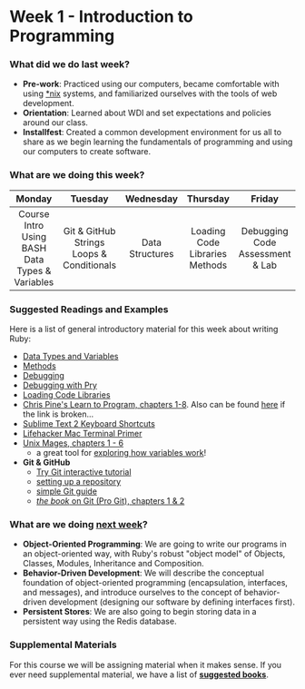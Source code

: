 # Week 1 - Introduction to Programming

### What did we do last week?

- **Pre-work**: Practiced using our computers, became comfortable with using [*nix](http://en.wikipedia.org/wiki/Unix-like) systems, and familiarized ourselves with the tools of web development.
- **Orientation**: Learned about WDI and set expectations and policies around our class.
- **Installfest**: Created a common development environment for us all to share as we begin learning the fundamentals of programming and using our computers to create software.

### What are we doing this week?

| Monday | Tuesday | Wednesday | Thursday | Friday |
|:------:|:-------:|:---------:|:--------:|:------:|
| Course Intro<br>Using BASH<br>Data Types & Variables | Git & GitHub<br>Strings<br>Loops & Conditionals | Data Structures | Loading Code Libraries<br>Methods | Debugging Code<br>Assessment & Lab |

### Suggested Readings and Examples

Here is a list of general introductory material for this week about writing Ruby:

- [Data Types and Variables](http://ruby.bastardsbook.com/chapters/variables)
- [Methods](http://ruby.bastardsbook.com/chapters/methods/)
- [Debugging](http://ruby.bastardsbook.com/chapters/conventions/#h-2-5)
- [Debugging with Pry](http://yorickpeterse.com/articles/debugging-with-pry/)
- [Loading Code Libraries](https://practicingruby.com/articles/ways-to-load-code)
- [Chris Pine's Learn to Program, chapters 1-8](http://pine.fm/LearnToProgram/). Also can be found [here](http://it-ebooks.info/book/36/) if the link is broken...
- [Sublime Text 2 Keyboard Shortcuts](https://gist.github.com/vanderhoop/0356c9489ccba09ffc5a)
- [Lifehacker Mac Terminal Primer](http://lifehacker.com/5633909/who-needs-a-mouse-learn-to-use-the-command-line-for-almost-anything)
- [Unix Mages, chapters 1 - 6](http://unixmages.com/ufbm.pdf)
  - a great tool for [exploring how variables work](https://github.com/mattbaker/ruby-heap-viz)!
- **Git & GitHub**
  - [Try Git interactive tutorial](https://try.github.io/levels/1/challenges/1)
  - [setting up a repository](https://www.atlassian.com/git/tutorials/setting-up-a-repository/)
  - [simple Git guide](http://rogerdudler.github.io/git-guide/)
  - [*the book* on Git (Pro Git), chapters 1 & 2](http://git-scm.com/book/en/v2)

### What are we doing [next week](/w02/README.md)?

- **Object-Oriented Programming**: We are going to write our programs in an object-oriented way, with Ruby's robust "object model" of Objects, Classes, Modules, Inheritance and Composition.
- **Behavior-Driven Development**: We will describe the conceptual foundation of object-oriented programming (encapsulation, interfaces, and messages), and introduce ourselves to the concept of behavior-driven development (designing our software by defining interfaces first).
- **Persistent Stores**: We are also going to begin storing data in a persistent way using the Redis database.

### Supplemental Materials

For this course we will be assigning material when it makes sense. If you ever need supplemental material, we have a list of **[suggested books](https://gist.github.com/h4w5/5bea5c6922695fca96b1)**.
